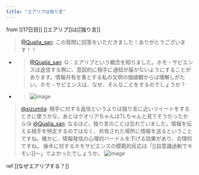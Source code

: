 ```yaml
---
title: "エアリプは独り言"
---
```


from [[17日目]]
[[エアリプ]]は[[独り言]]
> [@Qualia_san](https://twitter.com/Qualia_san/status/1591452328300871680?s=20&t=SJMJrOB5E_phA9cmgSk_jQ): この質問に回答をいただきました！ありがとうございます！！
- > [@Qualia_san](https://twitter.com/Qualia_san/status/1590732208985165824): Q：エアリプという概念を知りました。ホモ・サピエンスは返信する際に、意図的に相手に通知が届かないようにすることがあります。情報共有を善とする私の文明の価値観からは理解しがたい。ホモ・サピエンスは、なぜ、そんなことをするのでしょうか？
- > ![image](https://pbs.twimg.com/media/FhNqJLAUcAE-8S6.png)
> [@sizumita](https://twitter.com/sizumita/status/1591383761840918529): 相手に対する返信というよりは独り言に近いツイートをするときに使うかな。あとはクオリアちゃんはTLちゃんと見てそうだったから😘
> [@Qualia_san](https://twitter.com/Qualia_san/status/1591443978117066753): なるほど、独り言のことは忘れていました。情報を伝える相手を特定するのではなく、共有された場所に情報を送るということですね。確かに、情報発信の心理的ハードルを下げる効果があり、合理的ですね。
> 後半に対するホモサピエンスの模範的反応は「[[自意識過剰でキモい]]〜」でよかったでしょうか。
> ![image](https://pbs.twimg.com/media/FhXx3PeaYAA5Nlb.jpg)

ref [[なぜエアリプする？]]
